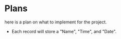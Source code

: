 # Plans

here is a plan on what to implement for the project.

- Each record will store a "Name", "Time", and "Date".